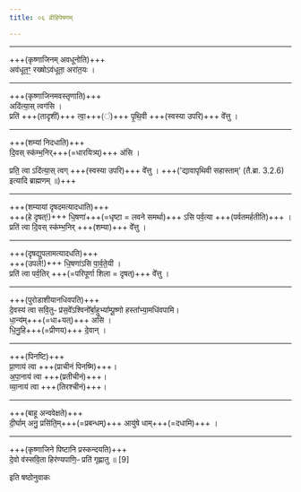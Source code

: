 ```yaml
---
title: ०६ व्रीहिपेषणम्‌

---
```


____
+++(कृष्णाजिनम् अवधूनोति)+++  
अव॑धूत॒ꣳ॒ रख्षोऽव॑धूता॒ अरा॑त॒यः ।
____
+++(कृष्णाजिनमवस्तृणाति)+++  
अदि॑त्या॒स् त्वग॑सि ।  
प्रति॑ +++(तादृशीं)+++ त्वा॒+++(ं)+++ पृ॒थि॒वी +++(स्वस्या उपरि)+++ वे᳚त्तु ।
____
+++(शम्यां निदधाति)+++  
दि॒वस् स्क॑म्भ॒निर्+++(=धारयित्र्य्)+++ अ॑सि ।

प्रति॒ त्वा ऽदि॑त्या॒स् त्वग् +++(स्वस्या उपरि)+++ वे᳚त्तु ।
+++('द्यावापृथिवी सहास्ताम्' (तै.ब्रा. 3.2.6) इत्यादि ब्राह्मणम् ॥)+++
____
+++(शम्यायां दृषदमत्यादधाति)+++  
+++(हे दृषत्!)+++ धि॒षणा॑+++(=धृष्टा = लवने समर्था)+++ ऽसि पर्व॒त्या +++(पर्वतमर्हतीति)+++ ।  
प्रति॑ त्वा दि॒वस् स्क॑म्भ॒निर् +++(शम्या)+++ वे᳚त्तु ।
____
+++(दृषद्युपलामत्यादधति)+++  
+++(उपले!)+++ धि॒षणा॑ऽसि पा॒र्व॒ते॒यी ।  
प्रति॑ त्वा पर्व॒तिर् +++(=परिपूर्णा शिला = दृषत्)+++ वे᳚त्तु ।
____
+++(पुरोडाशीयानधिवपति)+++  
दे॒वस्य॑ त्वा सवि॒तुᳶ प्र॑स॒वे᳚ऽश्विनो᳚र्बा॒हुभ्या᳚म्पू॒ष्णो हस्ता᳚भ्या॒मधि॑वपामि।  
धा॒न्य॑म्+++(=धा+यत्)+++ असि ।  
धि॒नु॒हि+++(=प्रीणय)+++ दे॒वान् ।

____
+++(पिनष्टि)+++  
प्रा॒णाय॑ त्वा +++(प्राचीनं पिनष्मि)+++।  
अ॒पा॒नाय॑ त्वा +++(प्रतीचीनं)+++।     
व्या॒नाय॑ त्वा +++(तिरश्चीनं)+++।  
____
+++(बाहू अन्ववेक्षते)+++  
दी॒र्घाम् अनु॒ प्रसि॑ति॒म्+++(=प्रबन्धम्)+++ आयु॑षे धाम्+++(=दधामि)+++  ।
____
+++(कृष्णाजिने पिष्टानि प्रस्कन्दयति)+++  
दे॒वो व॑स्सवि॒ता हिर॑ण्यपाणि॒ᳶ प्रति॑ गृह्णातु ॥ [9]   

इति षष्ठोनुवाकः
